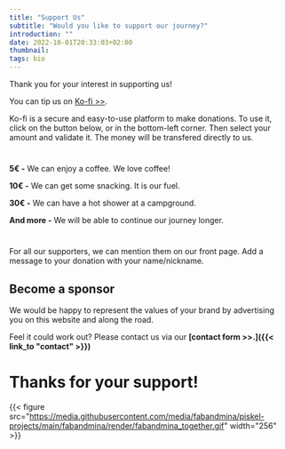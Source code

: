 ```yaml
---
title: "Support Us"
subtitle: "Would you like to support our journey?"
introduction: ""
date: 2022-10-01T20:33:03+02:00
thumbnail:
tags: bio
---
```

Thank you for your interest in supporting us!

You can tip us on [Ko-fi >>](https://ko-fi.com/about).

Ko-fi is a secure and easy-to-use platform to make donations.
To use it, click on the button below, or in the bottom-left corner.
Then select your amount and validate it.
The money will be transfered directly to us.



#
<script type='text/javascript' src='https://storage.ko-fi.com/cdn/widget/Widget_2.js'></script><script type='text/javascript'>kofiwidget2.init('Support Me on Ko-fi', '#2292F3', 'Z8Z3FT4I2');kofiwidget2.draw();</script> 

#
**5€ -** We can enjoy a coffee. We love coffee!

**10€ -** We can get some snacking. It is our fuel.

**30€ -** We can have a hot shower at a campground.

**And more -** We will be able to continue our journey longer.

#
For all our supporters, we can mention them on our front page.
Add a message to your donation with your name/nickname.


## Become a sponsor
We would be happy to represent the values of your brand by advertising you on this website and along the road.

Feel it could work out? Please contact us via our **[contact form >>.]({{< link_to "contact" >}})**

# Thanks for your support!
{{< figure src="https://media.githubusercontent.com/media/fabandmina/piskel-projects/main/fabandmina/render/fabandmina_together.gif" width="256" >}}
